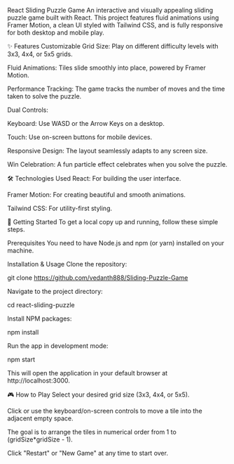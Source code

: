 React Sliding Puzzle Game
An interactive and visually appealing sliding puzzle game built with React. This project features fluid animations using Framer Motion, a clean UI styled with Tailwind CSS, and is fully responsive for both desktop and mobile play.

✨ Features
Customizable Grid Size: Play on different difficulty levels with 3x3, 4x4, or 5x5 grids.

Fluid Animations: Tiles slide smoothly into place, powered by Framer Motion.

Performance Tracking: The game tracks the number of moves and the time taken to solve the puzzle.

Dual Controls:

Keyboard: Use WASD or the Arrow Keys on a desktop.

Touch: Use on-screen buttons for mobile devices.

Responsive Design: The layout seamlessly adapts to any screen size.

Win Celebration: A fun particle effect celebrates when you solve the puzzle.

🛠️ Technologies Used
React: For building the user interface.

Framer Motion: For creating beautiful and smooth animations.

Tailwind CSS: For utility-first styling.

🚀 Getting Started
To get a local copy up and running, follow these simple steps.

Prerequisites
You need to have Node.js and npm (or yarn) installed on your machine.

Installation & Usage
Clone the repository:

git clone https://github.com/vedanth888/Sliding-Puzzle-Game

Navigate to the project directory:

cd react-sliding-puzzle

Install NPM packages:

npm install

Run the app in development mode:

npm start

This will open the application in your default browser at http://localhost:3000.

🎮 How to Play
Select your desired grid size (3x3, 4x4, or 5x5).

Click or use the keyboard/on-screen controls to move a tile into the adjacent empty space.

The goal is to arrange the tiles in numerical order from 1 to (gridSize*gridSize - 1).

Click "Restart" or "New Game" at any time to start over.
